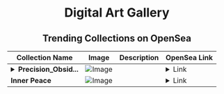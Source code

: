 <div align="center">

# Digital Art Gallery

## Trending Collections on OpenSea

| Collection Name                       | Image                                                                                     | Description                       | OpenSea Link                                                                                          |
|---------------------------------------|-------------------------------------------------------------------------------------------|-----------------------------------|--------------------------------------------------------------------------------------------------------|
| **<details><summary>Precision_Obsid...</summary>Precision_Obsidian_Scimitar</details>** | ![Image](https://i.seadn.io/s/raw/files/1f213cf2a05a0237478278053177f03a.png?w=500&auto=format?w=200&auto=format) |  | <details><summary>Link</summary>[Precision_Obsidian_Scimitar](https://opensea.io/collection/precision-obsidian-scimitar)</details> |
| **Inner Peace** | ![Image](https://i.seadn.io/s/raw/files/57d1ed454149ba4b74fc0aef77796172.jpg?w=500&auto=format?w=200&auto=format) |  | <details><summary>Link</summary>[Inner Peace](https://opensea.io/collection/inner-peace-16)</details> |

</div>